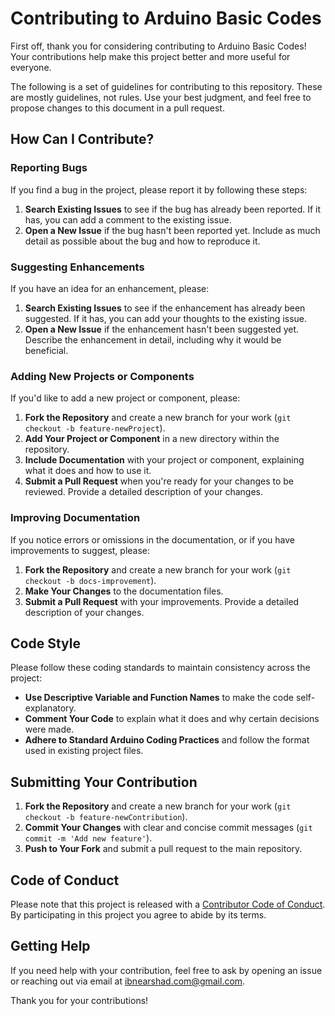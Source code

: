 # Contributing to Arduino Basic Codes

First off, thank you for considering contributing to Arduino Basic Codes! Your contributions help make this project better and more useful for everyone.

The following is a set of guidelines for contributing to this repository. These are mostly guidelines, not rules. Use your best judgment, and feel free to propose changes to this document in a pull request.

## How Can I Contribute?

### Reporting Bugs
If you find a bug in the project, please report it by following these steps:
1. **Search Existing Issues** to see if the bug has already been reported. If it has, you can add a comment to the existing issue.
2. **Open a New Issue** if the bug hasn't been reported yet. Include as much detail as possible about the bug and how to reproduce it.

### Suggesting Enhancements
If you have an idea for an enhancement, please:
1. **Search Existing Issues** to see if the enhancement has already been suggested. If it has, you can add your thoughts to the existing issue.
2. **Open a New Issue** if the enhancement hasn't been suggested yet. Describe the enhancement in detail, including why it would be beneficial.

### Adding New Projects or Components
If you'd like to add a new project or component, please:
1. **Fork the Repository** and create a new branch for your work (`git checkout -b feature-newProject`).
2. **Add Your Project or Component** in a new directory within the repository.
3. **Include Documentation** with your project or component, explaining what it does and how to use it.
4. **Submit a Pull Request** when you're ready for your changes to be reviewed. Provide a detailed description of your changes.

### Improving Documentation
If you notice errors or omissions in the documentation, or if you have improvements to suggest, please:
1. **Fork the Repository** and create a new branch for your work (`git checkout -b docs-improvement`).
2. **Make Your Changes** to the documentation files.
3. **Submit a Pull Request** with your improvements. Provide a detailed description of your changes.

## Code Style
Please follow these coding standards to maintain consistency across the project:
- **Use Descriptive Variable and Function Names** to make the code self-explanatory.
- **Comment Your Code** to explain what it does and why certain decisions were made.
- **Adhere to Standard Arduino Coding Practices** and follow the format used in existing project files.

## Submitting Your Contribution
1. **Fork the Repository** and create a new branch for your work (`git checkout -b feature-newContribution`).
2. **Commit Your Changes** with clear and concise commit messages (`git commit -m 'Add new feature'`).
3. **Push to Your Fork** and submit a pull request to the main repository.

## Code of Conduct
Please note that this project is released with a [Contributor Code of Conduct](CODE_OF_CONDUCT.md). By participating in this project you agree to abide by its terms.

## Getting Help
If you need help with your contribution, feel free to ask by opening an issue or reaching out via email at [ibnearshad.com@gmail.com](mailto:ibnearshad.com@gmail.com).

Thank you for your contributions!
